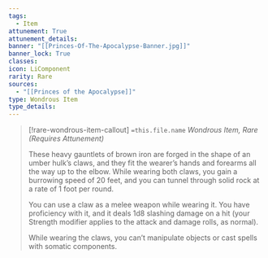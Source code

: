 ```yaml
---
tags:
  - Item
attunement: True
attunement_details: 
banner: "[[Princes-Of-The-Apocalypse-Banner.jpg]]"
banner_lock: True
classes:
icon: LiComponent
rarity: Rare
sources:
  - "[[Princes of the Apocalypse]]"
type: Wondrous Item
type_details: 
---
```

>[!rare-wondrous-item-callout] `=this.file.name`
>*Wondrous Item, Rare (Requires Attunement)*
>
>These heavy gauntlets of brown iron are forged in the shape of an umber hulk’s claws, and they fit the wearer’s hands and forearms all the way up to the elbow. While wearing both claws, you gain a burrowing speed of 20 feet, and you can tunnel through solid rock at a rate of 1 foot per round.
>
>You can use a claw as a melee weapon while wearing it. You have proficiency with it, and it deals 1d8 slashing damage on a hit (your Strength modifier applies to the attack and damage rolls, as normal).
>
>While wearing the claws, you can’t manipulate objects or cast spells with somatic components.
>
>
